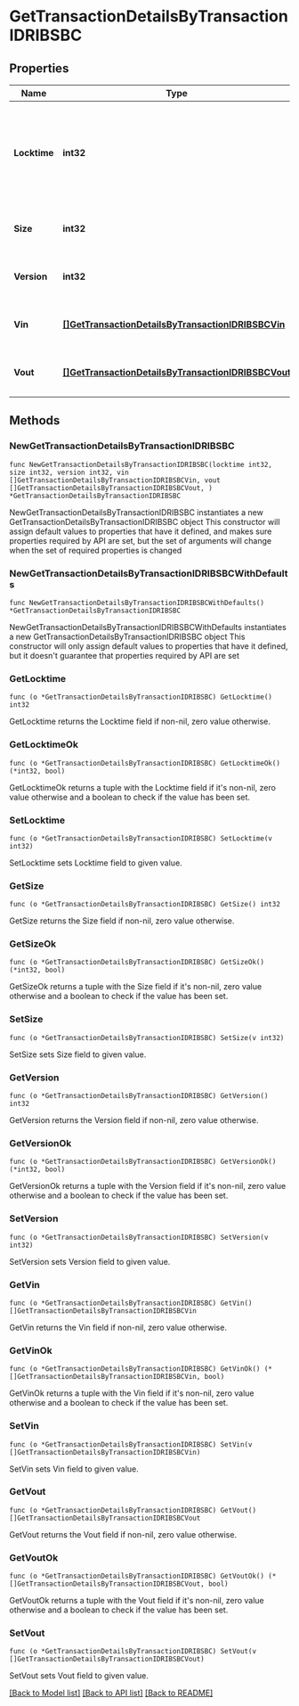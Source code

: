 # GetTransactionDetailsByTransactionIDRIBSBC

## Properties

Name | Type | Description | Notes
------------ | ------------- | ------------- | -------------
**Locktime** | **int32** | Represents the time at which a particular transaction can be added to the blockchain. | 
**Size** | **int32** | Represents the total size of this transaction. | 
**Version** | **int32** | Represents transaction version number. | 
**Vin** | [**[]GetTransactionDetailsByTransactionIDRIBSBCVin**](GetTransactionDetailsByTransactionIDRIBSBCVin.md) | Represents the transaction inputs. | 
**Vout** | [**[]GetTransactionDetailsByTransactionIDRIBSBCVout**](GetTransactionDetailsByTransactionIDRIBSBCVout.md) | Represents the transaction outputs. | 

## Methods

### NewGetTransactionDetailsByTransactionIDRIBSBC

`func NewGetTransactionDetailsByTransactionIDRIBSBC(locktime int32, size int32, version int32, vin []GetTransactionDetailsByTransactionIDRIBSBCVin, vout []GetTransactionDetailsByTransactionIDRIBSBCVout, ) *GetTransactionDetailsByTransactionIDRIBSBC`

NewGetTransactionDetailsByTransactionIDRIBSBC instantiates a new GetTransactionDetailsByTransactionIDRIBSBC object
This constructor will assign default values to properties that have it defined,
and makes sure properties required by API are set, but the set of arguments
will change when the set of required properties is changed

### NewGetTransactionDetailsByTransactionIDRIBSBCWithDefaults

`func NewGetTransactionDetailsByTransactionIDRIBSBCWithDefaults() *GetTransactionDetailsByTransactionIDRIBSBC`

NewGetTransactionDetailsByTransactionIDRIBSBCWithDefaults instantiates a new GetTransactionDetailsByTransactionIDRIBSBC object
This constructor will only assign default values to properties that have it defined,
but it doesn't guarantee that properties required by API are set

### GetLocktime

`func (o *GetTransactionDetailsByTransactionIDRIBSBC) GetLocktime() int32`

GetLocktime returns the Locktime field if non-nil, zero value otherwise.

### GetLocktimeOk

`func (o *GetTransactionDetailsByTransactionIDRIBSBC) GetLocktimeOk() (*int32, bool)`

GetLocktimeOk returns a tuple with the Locktime field if it's non-nil, zero value otherwise
and a boolean to check if the value has been set.

### SetLocktime

`func (o *GetTransactionDetailsByTransactionIDRIBSBC) SetLocktime(v int32)`

SetLocktime sets Locktime field to given value.


### GetSize

`func (o *GetTransactionDetailsByTransactionIDRIBSBC) GetSize() int32`

GetSize returns the Size field if non-nil, zero value otherwise.

### GetSizeOk

`func (o *GetTransactionDetailsByTransactionIDRIBSBC) GetSizeOk() (*int32, bool)`

GetSizeOk returns a tuple with the Size field if it's non-nil, zero value otherwise
and a boolean to check if the value has been set.

### SetSize

`func (o *GetTransactionDetailsByTransactionIDRIBSBC) SetSize(v int32)`

SetSize sets Size field to given value.


### GetVersion

`func (o *GetTransactionDetailsByTransactionIDRIBSBC) GetVersion() int32`

GetVersion returns the Version field if non-nil, zero value otherwise.

### GetVersionOk

`func (o *GetTransactionDetailsByTransactionIDRIBSBC) GetVersionOk() (*int32, bool)`

GetVersionOk returns a tuple with the Version field if it's non-nil, zero value otherwise
and a boolean to check if the value has been set.

### SetVersion

`func (o *GetTransactionDetailsByTransactionIDRIBSBC) SetVersion(v int32)`

SetVersion sets Version field to given value.


### GetVin

`func (o *GetTransactionDetailsByTransactionIDRIBSBC) GetVin() []GetTransactionDetailsByTransactionIDRIBSBCVin`

GetVin returns the Vin field if non-nil, zero value otherwise.

### GetVinOk

`func (o *GetTransactionDetailsByTransactionIDRIBSBC) GetVinOk() (*[]GetTransactionDetailsByTransactionIDRIBSBCVin, bool)`

GetVinOk returns a tuple with the Vin field if it's non-nil, zero value otherwise
and a boolean to check if the value has been set.

### SetVin

`func (o *GetTransactionDetailsByTransactionIDRIBSBC) SetVin(v []GetTransactionDetailsByTransactionIDRIBSBCVin)`

SetVin sets Vin field to given value.


### GetVout

`func (o *GetTransactionDetailsByTransactionIDRIBSBC) GetVout() []GetTransactionDetailsByTransactionIDRIBSBCVout`

GetVout returns the Vout field if non-nil, zero value otherwise.

### GetVoutOk

`func (o *GetTransactionDetailsByTransactionIDRIBSBC) GetVoutOk() (*[]GetTransactionDetailsByTransactionIDRIBSBCVout, bool)`

GetVoutOk returns a tuple with the Vout field if it's non-nil, zero value otherwise
and a boolean to check if the value has been set.

### SetVout

`func (o *GetTransactionDetailsByTransactionIDRIBSBC) SetVout(v []GetTransactionDetailsByTransactionIDRIBSBCVout)`

SetVout sets Vout field to given value.



[[Back to Model list]](../README.md#documentation-for-models) [[Back to API list]](../README.md#documentation-for-api-endpoints) [[Back to README]](../README.md)


